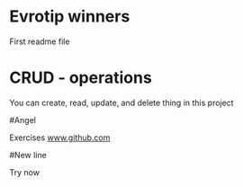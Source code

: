 # Evrotip winners 

First readme file 

# CRUD - operations

You can create, read, update, and delete thing in this project

#Angel 

Exercises www.github.com

#New line

Try now
